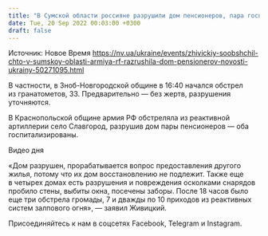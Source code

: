 ```yaml
---
title: "В Сумской области россияне разрушили дом пенсионеров, пара госпитализирована"
date: Tue, 20 Sep 2022 00:03:00 +0300
draft: false
---
```

Источник: Новое Время https://nv.ua/ukraine/events/zhivickiy-soobshchil-chto-v-sumskoy-oblasti-armiya-rf-razrushila-dom-pensionerov-novosti-ukrainy-50271095.html


В частности, в Зноб-Новгородской общине в 16:40 начался обстрел из гранатометов, 33. Предварительно — без жертв, разрушения уточняются.

В Краснопольской общине армия РФ обстреляла из реактивной артиллерии село Славгород, разрушив дом пары пенсионеров — оба госпитализированы.

 Видео дня   

«Дом разрушен, прорабатывается вопрос предоставления другого жилья, потому что их дом восстановлению не подлежит. Также еще в четырех домах есть разрушения и повреждения осколками снарядов пробило стены, выбиты окна, посечены заборы. После 18 часов было еще три обстрела громады, 7 и дважды по 10 приходов из реактивных систем залпового огня», — заявил Живицкий.

Присоединяйтесь к нам в соцсетях Facebook, Telegram и Instagram.

